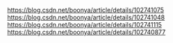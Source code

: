 

https://blog.csdn.net/boonya/article/details/102741075
https://blog.csdn.net/boonya/article/details/102741048
https://blog.csdn.net/boonya/article/details/102741115
https://blog.csdn.net/boonya/article/details/102740877